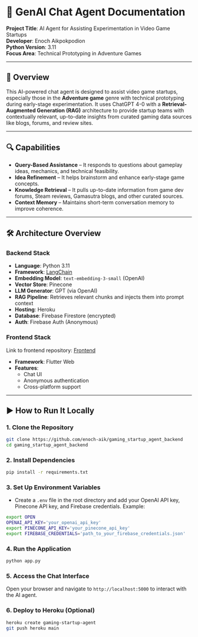 # 🧠 GenAI Chat Agent Documentation
**Project Title**: AI Agent for Assisting Experimentation in Video Game Startups  
**Developer**: Enoch Aikpokpodion  
**Python Version**: 3.11  
**Focus Area**: Technical Prototyping in Adventure Games

---

## 📘 Overview

This AI-powered chat agent is designed to assist video game startups, especially those in the **Adventure game** genre with technical prototyping during early-stage experimentation. It uses ChatGPT 4-0 with a **Retrieval-Augmented Generation (RAG)** architecture to provide startup teams with contextually relevant, up-to-date insights from curated gaming data sources like blogs, forums, and review sites.

---

## 🔍 Capabilities

- **Query-Based Assistance** – It responds to questions about gameplay ideas, mechanics, and technical feasibility.
- **Idea Refinement** – It helps brainstorm and enhance early-stage game concepts.
- **Knowledge Retrieval** – It pulls up-to-date information from game dev forums, Steam reviews, Gamasutra blogs, and other curated sources.
- **Context Memory** – Maintains short-term conversation memory to improve coherence.

---

## 🛠 Architecture Overview

### Backend Stack

- **Language**: Python 3.11
- **Framework**: [LangChain](https://www.langchain.com/)
- **Embedding Model**: `text-embedding-3-small` (OpenAI)
- **Vector Store**: Pinecone
- **LLM Generator**: GPT (via OpenAI)
- **RAG Pipeline**: Retrieves relevant chunks and injects them into prompt context
- **Hosting**: Heroku
- **Database**: Firebase Firestore (encrypted)
- **Auth**: Firebase Auth (Anonymous)

### Frontend Stack
Link to frontend repository: [Frontend](https://github.com/enoch-aik/gaming_startup_ai_agent)
- **Framework**: Flutter Web
- **Features**:
    - Chat UI
    - Anonymous authentication
    - Cross-platform support

---

## ▶️ How to Run It Locally

### 1. Clone the Repository
```bash
git clone https://github.com/enoch-aik/gaming_startup_agent_backend
cd gaming_startup_agent_backend
```


### 2. Install Dependencies
```bash
pip install -r requirements.txt
```

### 3. Set Up Environment Variables
- Create a `.env` file in the root directory and add your OpenAI API key, Pinecone API key, and Firebase credentials. Example:
```bash
export OPEN
OPENAI_API_KEY='your_openai_api_key'
export PINECONE_API_KEY='your_pinecone_api_key'
export FIREBASE_CREDENTIALS='path_to_your_firebase_credentials.json'
```
### 4. Run the Application
```bash
python app.py
```


### 5. Access the Chat Interface
Open your browser and navigate to `http://localhost:5000` to interact with the AI agent.

### 6. Deploy to Heroku (Optional)

```bash
heroku create gaming-startup-agent
git push heroku main
```

